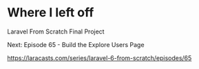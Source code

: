 # Where I left off
Laravel From Scratch
Final Project

Next:
Episode 65 - Build the Explore Users Page

https://laracasts.com/series/laravel-6-from-scratch/episodes/65
